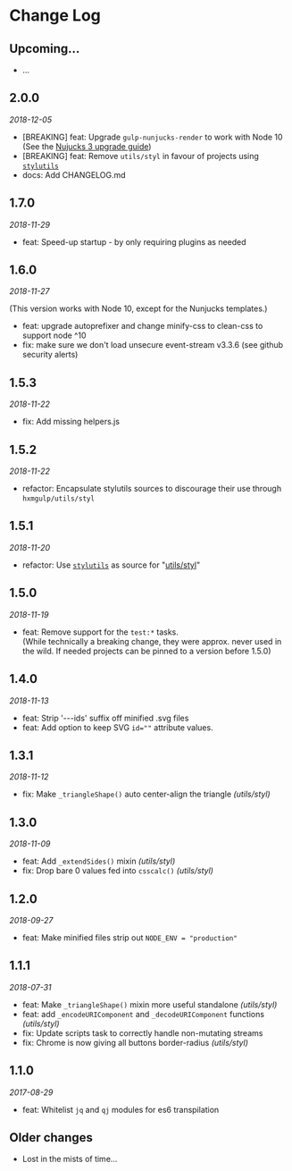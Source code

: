 # Change Log

## Upcoming...

<!-- Add new lines here. Version number will be decided later -->

- ...

## 2.0.0

_2018-12-05_

- [BREAKING] feat: Upgrade `gulp-nunjucks-render` to work with Node 10  
  (See the [Nujucks 3 upgrade guide](docs/nujucks-3-upgrade.md))
- [BREAKING] feat: Remove `utils/styl` in favour of projects using
  [`stylutils`](https://github.com/hugsmidjan/stylutils)
- docs: Add CHANGELOG.md

## 1.7.0

_2018-11-29_

- feat: Speed-up startup - by only requiring plugins as needed

## 1.6.0

_2018-11-27_

(This version works with Node 10, except for the Nunjucks templates.)

- feat: upgrade autoprefixer and change minify-css to clean-css to support
  node ^10
- fix: make sure we don't load unsecure event-stream v3.3.6
  (see github security alerts)

## 1.5.3

_2018-11-22_

- fix: Add missing helpers.js

## 1.5.2

_2018-11-22_

- refactor: Encapsulate stylutils sources to discourage their use through
  `hxmgulp/utils/styl`

## 1.5.1

_2018-11-20_

- refactor: Use [`stylutils`](https://github.com/hugsmidjan/stylutils) as
  source for "[utils/styl](utils/styl)"

## 1.5.0

_2018-11-19_

- feat: Remove support for the `test:*` tasks.  
  (While technically a breaking change, they were approx. never used in the
  wild. If needed projects can be pinned to a version before 1.5.0)

## 1.4.0

_2018-11-13_

- feat: Strip '---ids' suffix off minified .svg files
- feat: Add option to keep SVG `id=""` attribute values.

## 1.3.1

_2018-11-12_

- fix: Make `_triangleShape()` auto center-align the triangle _(utils/styl)_

## 1.3.0

_2018-11-09_

- feat: Add `_extendSides()` mixin _(utils/styl)_
- fix: Drop bare 0 values fed into `csscalc()` _(utils/styl)_

## 1.2.0

_2018-09-27_

- feat: Make minified files strip out `NODE_ENV = "production"`

## 1.1.1

_2018-07-31_

- feat: Make `_triangleShape()` mixin more useful standalone _(utils/styl)_
- feat: add `_encodeURIComponent` and `_decodeURIComponent` functions _(utils/styl)_
- fix: Update scripts task to correctly handle non-mutating streams
- fix: Chrome is now giving all buttons border-radius _(utils/styl)_

## 1.1.0

_2017-08-29_

- feat: Whitelist `jq` and `qj` modules for es6 transpilation

## Older changes

- Lost in the mists of time...
